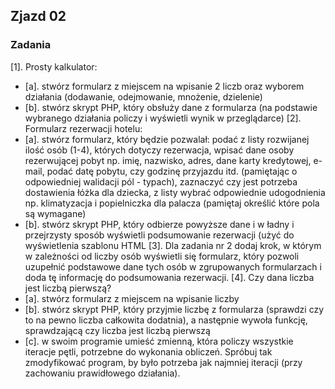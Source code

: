 ## Zjazd 02 

### Zadania  
[1]. Prosty kalkulator:
- [a]. stwórz formularz z miejscem na wpisanie 2 liczb oraz wyborem działania (dodawanie, odejmowanie, mnożenie, dzielenie)
- [b]. stwórz skrypt PHP, który obsłuży dane z formularza (na podstawie wybranego działania policzy i wyświetli wynik w przeglądarce)
[2]. Formularz rezerwacji hotelu:
- [a]. stwórz formularz, który będzie pozwalał: podać z listy rozwijanej ilość osób (1-4), których dotyczy rezerwacja, wpisać dane osoby rezerwującej pobyt np. imię, nazwisko, adres, dane karty kredytowej, e-mail, podać datę pobytu, czy godzinę przyjazdu itd. (pamiętając o odpowiedniej walidacji pól - typach), zaznaczyć czy jest potrzeba dostawienia łóżka dla dziecka, z listy wybrać odpowiednie udogodnienia np. klimatyzacja i popielniczka dla palacza (pamiętaj określić które pola są wymagane)
- [b]. stwórz skrypt PHP, który odbierze powyższe dane i w ładny i przejrzysty sposób wyświetli podsumowanie rezerwacji (użyć do wyświetlenia szablonu HTML
[3]. Dla zadania nr 2 dodaj krok, w którym w zależności od liczby osób wyświetli się formularz, który pozwoli uzupełnić podstawowe dane tych osób w zgrupowanych formularzach i doda tę informację do podsumowania rezerwacji.
[4]. Czy dana liczba jest liczbą pierwszą?
- [a]. stwórz formularz z miejscem na wpisanie liczby
- [b]. stwórz skrypt PHP, który przyjmie liczbę z formularza (sprawdzi czy to na pewno liczba całkowita dodatnia), a następnie wywoła funkcję, sprawdzającą czy liczba jest liczbą pierwszą
- [c]. w swoim programie umieść zmienną, która policzy wszystkie iteracje pętli, potrzebne do wykonania obliczeń. Spróbuj tak zmodyfikować program, by było potrzeba jak najmniej iteracji (przy zachowaniu prawidłowego działania).

